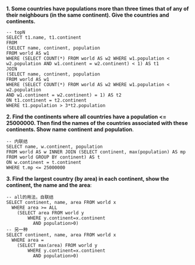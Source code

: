 

**1. Some countries have populations more than three times that of any of their neighbours (in the same continent). Give the countries and continents.**

```mysql
-- topN
SELECT t1.name, t1.continent
FROM
(SELECT name, continent, population
FROM world AS w1
WHERE (SELECT COUNT(*) FROM world AS w2 WHERE w1.population < w2.population AND w1.continent = w2.continent) < 1) AS t1
JOIN 
(SELECT name, continent, population
FROM world AS w1
WHERE (SELECT COUNT(*) FROM world AS w2 WHERE w1.population < w2.population
AND w1.continent = w2.continent) = 1) AS t2
ON t1.continent = t2.continent
WHERE t1.population > 3*t2.population
```



**2. Find the continents where all countries have a population <= 25000000. Then find the names of the countries associated with these continents. Show** **name** **continent** **and** **population**.

```mysql
-- 内联结
SELECT name, w.continent, population 
FROM world AS w INNER JOIN (SELECT continent, max(population) AS mp FROM world GROUP BY continent) AS t
ON w.continent = t.continent
WHERE t.mp <= 25000000
```

**3. Find the largest country (by area) in each continent, show the continent, the name and the area**:

```mysql
-- all的用法，自联结
SELECT continent, name, area FROM world x
  WHERE area >= ALL
    (SELECT area FROM world y
        WHERE y.continent=x.continent
          AND population>0)
-- 另一种
SELECT continent, name, area FROM world x
  WHERE area =
    (SELECT max(area) FROM world y
        WHERE y.continent=x.continent
          AND population>0)
```

